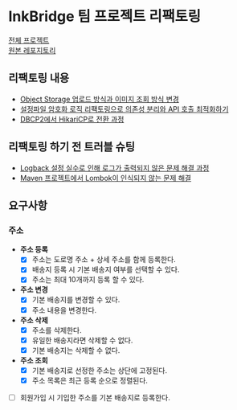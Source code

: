 # InkBridge 팀 프로젝트 리팩토링

[전체 프로젝트](https://github.com/nhnacademy-be4-InkBridge)  
[원본 레포지토리](https://github.com/nhnacademy-be4-InkBridge/backend)

## 리팩토링 내용
- [Object Storage 업로드 방식과 이미지 조회 방식 변경](https://nuheajiohc.tistory.com/44)
- [설정파일 암호화 로직 리팩토링으로 의존성 분리와 API 호출 최적화하기](https://nuheajiohc.tistory.com/43)
- [DBCP2에서 HikariCP로 전환 과정](https://nuheajiohc.tistory.com/42)

## 리팩토링 하기 전 트러블 슈팅
- [Logback 설정 실수로 인해 로그가 출력되지 않은 문제 해결 과정](https://nuheajiohc.tistory.com/41)
- [Maven 프로젝트에서 Lombok이 인식되지 않는 문제 해결](https://nuheajiohc.tistory.com/40)

## 요구사항

### 주소

- **주소 등록**
  - [x] 주소는 도로명 주소 + 상세 주소를 함께 등록한다. 
  - [x] 배송지 등록 시 기본 배송지 여부를 선택할 수 있다.
  - [x] 주소는 최대 10개까지 등록 할 수 있다.
- **주소 변경**
  - [x] 기본 배송지를 변경할 수 있다.
  - [x] 주소 내용을 변경한다.
- **주소 삭제**
  - [x] 주소를 삭제한다.
  - [x] 유일한 배송지라면 삭제할 수 없다.
  - [x] 기본 배송지는 삭제할 수 없다.
- **주소 조회**
  - [x] 기본 배송지로 선정한 주소는 상단에 고정된다.  
  - [x] 주소 목록은 최근 등록 순으로 정렬된다.
- [ ] 회원가입 시 기입한 주소를 기본 배송지로 등록한다.

